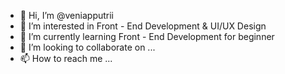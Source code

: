 - 👋 Hi, I’m @veniapputrii
- 👀 I’m interested in Front - End Development & UI/UX Design
- 🌱 I’m currently learning Front - End Development for beginner 
- 💞️ I’m looking to collaborate on ...
- 📫 How to reach me ...

<!---
veniapputrii/veniapputrii is a ✨ special ✨ repository because its `README.md` (this file) appears on your GitHub profile.
You can click the Preview link to take a look at your changes.
--->
